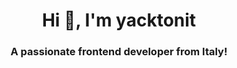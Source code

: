 <h1 align="center">Hi 👋, I'm yacktonit</h1>
<h3 align="center">A passionate frontend developer from Italy!</h3>

